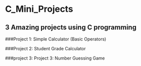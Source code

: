 # C_Mini_Projects

## 3 Amazing projects using C programming

###Project 1: Simple Calculator (Basic Operators)

###Project 2: Student Grade Calculator

###project 3: Project 3: Number Guessing Game


